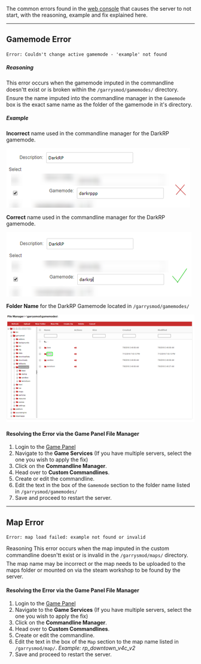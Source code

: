 The common errors found in the [web console](https://help.hexanenetworks.com/game-servers/general/web-console-explained) that causes the server to not start, with the reasoning, example and fix explained here.

----

## Gamemode Error
`Error: Couldn't change active gamemode - 'example' not found`

##### Reasoning
This error occurs when the gamemode imputed in the commandline doesn'tt exist or is broken within the `/garrysmod/gamemodes/` directory. Ensure the name imputed into the commandline manager in the `Gamemode` box is the exact same name as the folder of the gamemode in it's directory. 

##### Example

**Incorrect** name used in the commandline manager for the DarkRP gamemode. 

![Gamemode Error Example Image Incorrect](https://raw.githubusercontent.com/HexaneNetworks/help-assets/master/assets/gamemode-error-commandline-wrong.png)

**Correct** name used in the commandline manager for the DarkRP gamemode. 

![Gamemode Error Example Image Correct](https://raw.githubusercontent.com/HexaneNetworks/help-assets/master/assets/gamemode-error-commandline-correct.png)

**Folder Name** for the DarkRP Gamemode located in `/garrysmod/gamemodes/`

![Gamemode Error Example Image File Directory](https://raw.githubusercontent.com/HexaneNetworks/help-assets/master/assets/gamemode-error-filemanager-foldername.png)



#### Resolving the Error via the Game Panel File Manager

1. Login to the [Game Panel](https://hexane.gg)
2. Navigate to the **Game Services**
	(If you have multiple servers, select the one you wish to apply the fix)
3. Click on the **Commandline Manager**.
4. Head over to **Custom Commandlines**.
5. Create or edit the commandline.
6. Edit the text in the box of the ``Gamemode`` section to the folder name listed in `/garrysmod/gamemodes/`
7. Save and proceed to restart the server.

----
## Map Error
`Error: map load failed: example not found or invalid`

Reasoning
This error occurs when the map imputed in the custom commandline doesn'tt exist or is invalid in the `/garrysmod/maps/` directory. The map name may be incorrect or the map needs to be uploaded to the maps folder or mounted on via the steam workshop to be found by the server.

#### Resolving the Error via the Game Panel File Manager

1. Login to the [Game Panel](https://hexane.gg)
2. Navigate to the **Game Services**
	(If you have multiple servers, select the one you wish to apply the fix)
3. Click on the **Commandline Manager**.
4. Head over to **Custom Commandlines**.
5. Create or edit the commandline.
6. Edit the text in the box of the ``Map`` section to the map name listed in `/garrysmod/map/`. *Example: rp_downtown_v4c_v2*
7. Save and proceed to restart the server.
